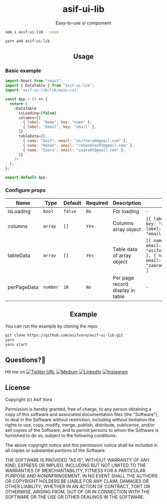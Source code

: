 <h1 align="center">asif-ui-lib</h1>

<p align="center">Easy-to-use ui compoment</p>

```sh
npm i asif-ui-lib --save
```

```sh
yarn add asif-ui-lib
```

<h2 align="center">Usage</h2>

### Basic example

```javascript
import React from "react";
import { DataTable } from "asif-ui-lib";
import 'asif-ui-lib/lib/main.css'

const App = () => {
  return (
    <DataTable
      isLoading={false}
      columns={[
        { label: "Name", key: "name" },
        { label: "Email", key: "email" },
      ]}
      tableData={[
        { name: "Asif", email: "asifvora0@gmail.com" },
        { name: "Rehan", email: "rehankhan97@gmail.com" },
        { name: "Zaara", email: "zaara07@gmail.com" },
      ]}
    />
  );
};

export default App;
```


### Configure props

| Name             | Type       | Default  | Required                                     | Description       | Example                                                                                                                                                                                                                                           |
| ---------------- | ---------- | -------------------------------------------- | -------------------------------------------- | ------------------------------------------------------------------------------------------------------------------------------------------------------------------------------------------------------------------------------------------------------------ | --------------------------------------------------------------------------------------------------------- | 
| isLoading | `bool`   | `false`    | `No`  | For loading | `-`  |
| columns   | `array`  | `[]`       | `Yes` | Columns array object | `[{ label: "Name", key: "name" },{ label: "Email", key: "email" }]` |
| tableData        | `array`   | `[]`     | `Yes` | Table data of array object  | `[{ name: "Asif", email: "asifvora0@gmail.com" }, { name: "Zaara", email: "zaara07@gmail.com" } ]` |                                                                                                                         
| perPageData  | `number`   | `10`  | `No` | Per page record display in table | `-` |
     

<h2 align="center">Example</h2>

You can run the example by cloning the repo:

```sh
git clone https://github.com/asifvora/asif-ui-lib.git
yarn
yarn start
```

## Questions?🤔

Hit me on [![Twitter URL](https://img.shields.io/twitter/url/http/shields.io.svg?style=social)](https://twitter.com/007_dark_shadow)
[![Medium](https://img.shields.io/badge/Medium-asifvora-brightgreen.svg)](https://medium.com/@asifvora)
[![LinkedIn](https://img.shields.io/badge/LinkedIn-asifvora-blue.svg)](https://www.linkedin.com/in/asif-vora/)
[![Instagram](https://img.shields.io/badge/Instagram-Asif%20Vora-green.svg)](https://www.instagram.com/007_dark_shadow/)

## License

Copyright (c) Asif Vora

Permission is hereby granted, free of charge, to any person obtaining a copy
of this software and associated documentation files (the "Software"), to deal
in the Software without restriction, including without limitation the rights
to use, copy, modify, merge, publish, distribute, sublicense, and/or sell
copies of the Software, and to permit persons to whom the Software is
furnished to do so, subject to the following conditions:

The above copyright notice and this permission notice shall be included in all
copies or substantial portions of the Software.

THE SOFTWARE IS PROVIDED "AS IS", WITHOUT WARRANTY OF ANY KIND, EXPRESS OR
IMPLIED, INCLUDING BUT NOT LIMITED TO THE WARRANTIES OF MERCHANTABILITY,
FITNESS FOR A PARTICULAR PURPOSE AND NONINFRINGEMENT. IN NO EVENT SHALL THE
AUTHORS OR COPYRIGHT HOLDERS BE LIABLE FOR ANY CLAIM, DAMAGES OR OTHER
LIABILITY, WHETHER IN AN ACTION OF CONTRACT, TORT OR OTHERWISE, ARISING FROM,
OUT OF OR IN CONNECTION WITH THE SOFTWARE OR THE USE OR OTHER DEALINGS IN THE
SOFTWARE.
